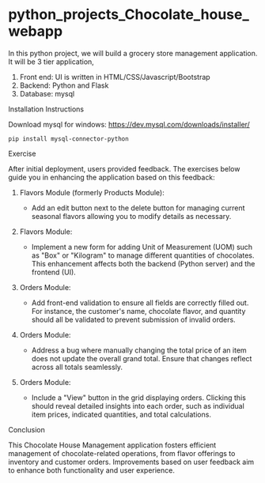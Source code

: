 # python_projects_Chocolate_house_webapp
In this python project, we will build a grocery store management application. It will be 3 tier application,
1. Front end: UI is written in HTML/CSS/Javascript/Bootstrap
2. Backend: Python and Flask
3. Database: mysql



 Installation Instructions

Download mysql for windows: https://dev.mysql.com/downloads/installer/

`pip install mysql-connector-python`

 Exercise 

After initial deployment, users provided feedback. The exercises below guide you in enhancing the application based on this feedback:

1. Flavors Module (formerly Products Module):
   - Add an edit button next to the delete button for managing current seasonal flavors allowing you to modify details as necessary.
   
2. Flavors Module:
   - Implement a new form for adding Unit of Measurement (UOM) such as "Box" or "Kilogram" to manage different quantities of chocolates. This enhancement affects both the backend (Python server) and the frontend (UI).

3. Orders Module:
   - Add front-end validation to ensure all fields are correctly filled out. For instance, the customer's name, chocolate flavor, and quantity should all be validated to prevent submission of invalid orders.

4. Orders Module:
   - Address a bug where manually changing the total price of an item does not update the overall grand total. Ensure that changes reflect across all totals seamlessly.

5. Orders Module:
   - Include a "View" button in the grid displaying orders. Clicking this should reveal detailed insights into each order, such as individual item prices, indicated quantities, and total calculations.

 Conclusion

This Chocolate House Management application fosters efficient management of chocolate-related operations, from flavor offerings to inventory and customer orders. Improvements based on user feedback aim to enhance both functionality and user experience.


